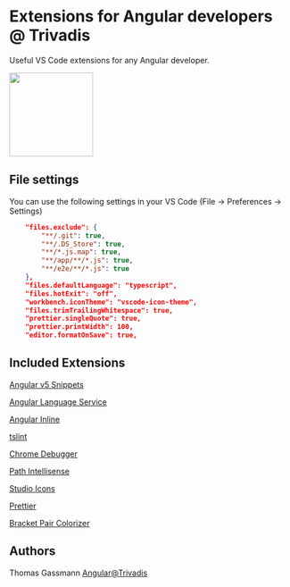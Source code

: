 # Extensions for Angular developers @ Trivadis

Useful VS Code extensions for any Angular developer.

<img src="https://github.com/TrivadisCloud/vscode-ngtvd-extensions/blob/master/images/TrivadisAngular_logo-01.jpg?raw=true" style="height: 150px" />

## File settings

You can use the following settings in your VS Code (File -> Preferences -> Settings)

```json
    "files.exclude": {
        "**/.git": true,
		"**/.DS_Store": true,
        "**/*.js.map": true,
        "**/app/**/*.js": true,
        "**/e2e/**/*.js": true
    },
    "files.defaultLanguage": "typescript",
	"files.hotExit": "off",
    "workbench.iconTheme": "vscode-icon-theme",
    "files.trimTrailingWhitespace": true,
    "prettier.singleQuote": true,
    "prettier.printWidth": 100,
    "editor.formatOnSave": true,
```

## Included Extensions

[Angular v5 Snippets](https://marketplace.visualstudio.com/items?itemName=johnpapa.Angular2)

[Angular Language Service](https://marketplace.visualstudio.com/items?itemName=Angular.ng-template)

[Angular Inline](https://marketplace.visualstudio.com/items?itemName=natewallace.angular2-inline)

[tslint](https://marketplace.visualstudio.com/items?itemName=eg2.tslint)

[Chrome Debugger](https://marketplace.visualstudio.com/items?itemName=msjsdiag.debugger-for-chrome)

[Path Intellisense](https://marketplace.visualstudio.com/items?itemName=christian-kohler.path-intellisense)

[Studio Icons](https://marketplace.visualstudio.com/items?itemName=jtlowe.vscode-icon-theme)

[Prettier](https://marketplace.visualstudio.com/items?itemName=esbenp.prettier-vscode)

[Bracket Pair Colorizer](https://marketplace.visualstudio.com/items?itemName=CoenraadS.bracket-pair-colorizer)

## Authors

Thomas Gassmann
[Angular@Trivadis](https://m.trivadis.com/angular)
